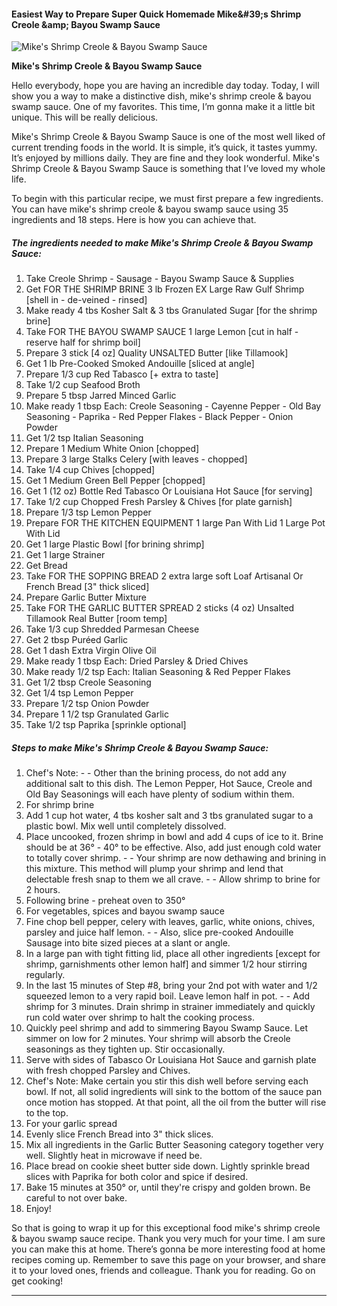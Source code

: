             

#### Easiest Way to Prepare Super Quick Homemade Mike&amp;#39;s Shrimp Creole &amp;amp; Bayou Swamp Sauce

![Mike's Shrimp Creole &amp; Bayou Swamp Sauce](https://img-global.cpcdn.com/recipes/39fea79984f06212/751x532cq70/mikes-shrimp-creole-bayou-swamp-sauce-recipe-main-photo.jpg)

**Mike's Shrimp Creole &amp; Bayou Swamp Sauce**

Hello everybody, hope you are having an incredible day today. Today, I will show you a way to make a distinctive dish, mike's shrimp creole & bayou swamp sauce. One of my favorites. This time, I’m gonna make it a little bit unique. This will be really delicious.

Mike's Shrimp Creole & Bayou Swamp Sauce is one of the most well liked of current trending foods in the world. It is simple, it’s quick, it tastes yummy. It’s enjoyed by millions daily. They are fine and they look wonderful. Mike's Shrimp Creole & Bayou Swamp Sauce is something that I’ve loved my whole life.

To begin with this particular recipe, we must first prepare a few ingredients. You can have mike's shrimp creole & bayou swamp sauce using 35 ingredients and 18 steps. Here is how you can achieve that.

##### The ingredients needed to make Mike's Shrimp Creole & Bayou Swamp Sauce:

1.  Take Creole Shrimp - Sausage - Bayou Swamp Sauce & Supplies
2.  Get FOR THE SHRIMP BRINE 3 lb Frozen EX Large Raw Gulf Shrimp \[shell in - de-veined - rinsed\]
3.  Make ready 4 tbs Kosher Salt & 3 tbs Granulated Sugar \[for the shrimp brine\]
4.  Take FOR THE BAYOU SWAMP SAUCE 1 large Lemon \[cut in half - reserve half for shrimp boil\]
5.  Prepare 3 stick \[4 oz\] Quality UNSALTED Butter \[like Tillamook\]
6.  Get 1 lb Pre-Cooked Smoked Andouille \[sliced at angle\]
7.  Prepare 1/3 cup Red Tabasco \[+ extra to taste\]
8.  Take 1/2 cup Seafood Broth
9.  Prepare 5 tbsp Jarred Minced Garlic
10.  Make ready 1 tbsp Each: Creole Seasoning - Cayenne Pepper - Old Bay Seasoning - Paprika - Red Pepper Flakes - Black Pepper - Onion Powder
11.  Get 1/2 tsp Italian Seasoning
12.  Prepare 1 Medium White Onion \[chopped\]
13.  Prepare 3 large Stalks Celery \[with leaves - chopped\]
14.  Take 1/4 cup Chives \[chopped\]
15.  Get 1 Medium Green Bell Pepper \[chopped\]
16.  Get 1 (12 oz) Bottle Red Tabasco Or Louisiana Hot Sauce \[for serving\]
17.  Take 1/2 cup Chopped Fresh Parsley & Chives \[for plate garnish\]
18.  Prepare 1/3 tsp Lemon Pepper
19.  Prepare FOR THE KITCHEN EQUIPMENT 1 large Pan With Lid 1 Large Pot With Lid
20.  Get 1 large Plastic Bowl \[for brining shrimp\]
21.  Get 1 large Strainer
22.  Get Bread
23.  Take FOR THE SOPPING BREAD 2 extra large soft Loaf Artisanal Or French Bread \[3" thick sliced\]
24.  Prepare Garlic Butter Mixture
25.  Take FOR THE GARLIC BUTTER SPREAD 2 sticks (4 oz) Unsalted Tillamook Real Butter \[room temp\]
26.  Take 1/3 cup Shredded Parmesan Cheese
27.  Get 2 tbsp Puréed Garlic
28.  Get 1 dash Extra Virgin Olive Oil
29.  Make ready 1 tbsp Each: Dried Parsley & Dried Chives
30.  Make ready 1/2 tsp Each: Italian Seasoning & Red Pepper Flakes
31.  Get 1/2 tbsp Creole Seasoning
32.  Get 1/4 tsp Lemon Pepper
33.  Prepare 1/2 tsp Onion Powder
34.  Prepare 1 1/2 tsp Granulated Garlic
35.  Take 1/2 tsp Paprika \[sprinkle optional\]

##### Steps to make Mike's Shrimp Creole & Bayou Swamp Sauce:

1.  Chef's Note: - - Other than the brining process, do not add any additional salt to this dish. The Lemon Pepper, Hot Sauce, Creole and Old Bay Seasonings will each have plenty of sodium within them.
2.  For shrimp brine
3.  Add 1 cup hot water, 4 tbs kosher salt and 3 tbs granulated sugar to a plastic bowl. Mix well until completely dissolved.
4.  Place uncooked, frozen shrimp in bowl and add 4 cups of ice to it. Brine should be at 36° - 40° to be effective. Also, add just enough cold water to totally cover shrimp. - - Your shrimp are now dethawing and brining in this mixture. This method will plump your shrimp and lend that delectable fresh snap to them we all crave. - - Allow shrimp to brine for 2 hours.
5.  Following brine - preheat oven to 350°
6.  For vegetables, spices and bayou swamp sauce
7.  Fine chop bell pepper, celery with leaves, garlic, white onions, chives, parsley and juice half lemon. - - Also, slice pre-cooked Andouille Sausage into bite sized pieces at a slant or angle.
8.  In a large pan with tight fitting lid, place all other ingredients \[except for shrimp, garnishments other lemon half\] and simmer 1/2 hour stirring regularly.
9.  In the last 15 minutes of Step #8, bring your 2nd pot with water and 1/2 squeezed lemon to a very rapid boil. Leave lemon half in pot. - - Add shrimp for 3 minutes. Drain shrimp in strainer immediately and quickly run cold water over shrimp to halt the cooking process.
10.  Quickly peel shrimp and add to simmering Bayou Swamp Sauce. Let simmer on low for 2 minutes. Your shrimp will absorb the Creole seasonings as they tighten up. Stir occasionally.
11.  Serve with sides of Tabasco Or Louisiana Hot Sauce and garnish plate with fresh chopped Parsley and Chives.
12.  Chef's Note: Make certain you stir this dish well before serving each bowl. If not, all solid ingredients will sink to the bottom of the sauce pan once motion has stopped. At that point, all the oil from the butter will rise to the top.
13.  For your garlic spread
14.  Evenly slice French Bread into 3" thick slices.
15.  Mix all ingredients in the Garlic Butter Seasoning category together very well. Slightly heat in microwave if need be.
16.  Place bread on cookie sheet butter side down. Lightly sprinkle bread slices with Paprika for both color and spice if desired.
17.  Bake 15 minutes at 350° or, until they're crispy and golden brown. Be careful to not over bake.
18.  Enjoy!

So that is going to wrap it up for this exceptional food mike's shrimp creole & bayou swamp sauce recipe. Thank you very much for your time. I am sure you can make this at home. There’s gonna be more interesting food at home recipes coming up. Remember to save this page on your browser, and share it to your loved ones, friends and colleague. Thank you for reading. Go on get cooking!

* * *